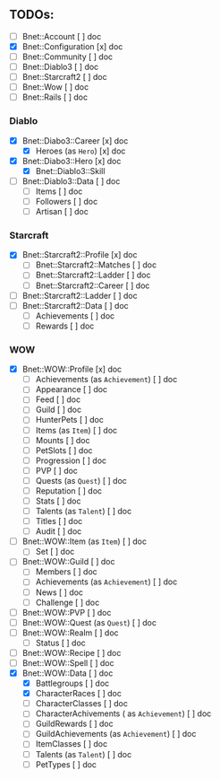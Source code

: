## TODOs:

- [ ] Bnet::Account                               [ ] doc
- [x] Bnet::Configuration                         [x] doc
- [ ] Bnet::Community                             [ ] doc
- [ ] Bnet::Diablo3                               [ ] doc
- [ ] Bnet::Starcraft2                            [ ] doc
- [ ] Bnet::Wow                                   [ ] doc
- [ ] Bnet::Rails                                 [ ] doc

### Diablo

- [x] Bnet::Diabo3::Career                        [x] doc
  - [x] Heroes (as `Hero`)                        [x] doc
- [x] Bnet::Diabo3::Hero                          [x] doc
  - [x] Bnet::Diablo3::Skill
- [ ] Bnet::Diablo3::Data                         [ ] doc
  - [ ] Items                                     [ ] doc
  - [ ] Followers                                 [ ] doc
  - [ ] Artisan                                   [ ] doc

### Starcraft

- [x] Bnet::Starcraft2::Profile                   [x] doc
  - [ ] Bnet::Starcraft2::Matches                 [ ] doc
  - [ ] Bnet::Starcraft2::Ladder                  [ ] doc
  - [ ] Bnet::Starcraft2::Career                  [ ] doc
- [ ] Bnet::Starcraft2::Ladder                    [ ] doc
- [ ] Bnet::Starcraft2::Data                      [ ] doc
  - [ ] Achievements                              [ ] doc
  - [ ] Rewards                                   [ ] doc

### WOW

- [x] Bnet::WOW::Profile                          [x] doc
    - [ ] Achievements (as `Achievement`)         [ ] doc
    - [ ] Appearance                              [ ] doc
    - [ ] Feed                                    [ ] doc
    - [ ] Guild                                   [ ] doc
    - [ ] HunterPets                              [ ] doc
    - [ ] Items (as `Item`)                       [ ] doc
    - [ ] Mounts                                  [ ] doc
    - [ ] PetSlots                                [ ] doc
    - [ ] Progression                             [ ] doc
    - [ ] PVP                                     [ ] doc
    - [ ] Quests (as `Quest`)                     [ ] doc
    - [ ] Reputation                              [ ] doc
    - [ ] Stats                                   [ ] doc
    - [ ] Talents (as `Talent`)                   [ ] doc
    - [ ] Titles                                  [ ] doc
    - [ ] Audit                                   [ ] doc
- [ ] Bnet::WOW::Item (as `Item`)                 [ ] doc
    - [ ] Set                                     [ ] doc
- [ ] Bnet::WOW::Guild                            [ ] doc
    - [ ] Members                                 [ ] doc
    - [ ] Achievements (as `Achievement`)         [ ] doc
    - [ ] News                                    [ ] doc
    - [ ] Challenge                               [ ] doc
- [ ] Bnet::WOW::PVP                              [ ] doc
- [ ] Bnet::WOW::Quest (as `Quest`)               [ ] doc
- [ ] Bnet::WOW::Realm                            [ ] doc
    - [ ] Status                                  [ ] doc
- [ ] Bnet::WOW::Recipe                           [ ] doc
- [ ] Bnet::WOW::Spell                            [ ] doc
- [x] Bnet::WOW::Data                             [ ] doc
  - [x] Battlegroups                              [ ] doc
  - [X] CharacterRaces                            [ ] doc
  - [ ] CharacterClasses                          [ ] doc
  - [ ] CharacterAchivements ( as `Achievement`)  [ ] doc
  - [ ] GuildRewards                              [ ] doc
  - [ ] GuildAchievements (as `Achievement`)      [ ] doc
  - [ ] ItemClasses                               [ ] doc
  - [ ] Talents (as `Talent`)                     [ ] doc
  - [ ] PetTypes                                  [ ] doc
